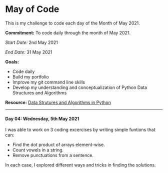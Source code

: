 # May of Code

This is my challenge to code each day of the Month of May 2021.

**Commitment:** To code daily through the month of May 2021.

*Start Date:* 2nd May 2021

*End Date:* 31 May 2021

**Goals:** 
- Code daily
- Build my portfolio
- Improve my git command line skills
- Develop my understanding and conceptualization of Python Data Structures and Algorithms
       
**Resource:**  [Data Strutures and Algorithms in Python](https://www.wiley.com/en-us/Data+Structures+and+Algorithms+in+Python-p-9781118290279)

___

#### Day 04: Wednesday, 5th May 2021

I was able to work on 3 coding excercises by writing simple funtions that can:

- Find the dot product of arrays element-wise.
- Count vowels in a string.
- Remove punctuations from a sentence.

In each case, I explored different ways and tricks in finding the solutions.
